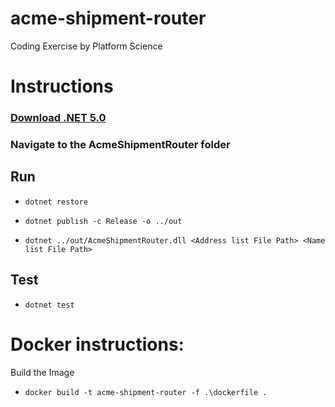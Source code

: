 # acme-shipment-router

Coding Exercise by Platform Science

# Instructions

### [Download .NET 5.0](https://dotnet.microsoft.com/en-us/download/dotnet/5.0)

### Navigate to the AcmeShipmentRouter folder

## Run

- `dotnet restore`

- `dotnet publish -c Release -o ../out`

- `dotnet ../out/AcmeShipmentRouter.dll <Address list File Path> <Name list File Path>`


## Test

- `dotnet test`


# Docker instructions: 

Build the Image

- `docker build -t acme-shipment-router -f .\dockerfile .`
